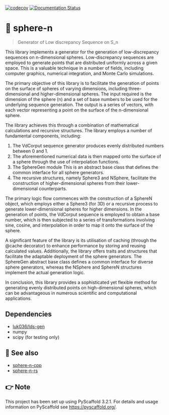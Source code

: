 [![codecov](https://codecov.io/gh/luk036/sphere-n/branch/main/graph/badge.svg?token=EIv4D8NlYj)](https://codecov.io/gh/luk036/sphere-n)
[![Documentation Status](https://readthedocs.org/projects/sphere-n/badge/?version=latest)](https://sphere-n.readthedocs.io/en/latest/?badge=latest)

# 🏐 sphere-n

> Generator of Low discrepancy Sequence on S_n

This library implements a generator for the generation of low-discrepancy sequences on n-dimensional spheres. Low-discrepancy sequences are employed to generate points that are distributed uniformly across a given space. This is a valuable technique in a number of fields, including computer graphics, numerical integration, and Monte Carlo simulations.

The primary objective of this library is to facilitate the generation of points on the surface of spheres of varying dimensions, including three-dimensional and higher-dimensional spheres. The input required is the dimension of the sphere (n) and a set of base numbers to be used for the underlying sequence generation. The output is a series of vectors, with each vector representing a point on the surface of the n-dimensional sphere.

The library achieves this through a combination of mathematical calculations and recursive structures. The library employs a number of fundamental components, including:

1. The VdCorput sequence generator produces evenly distributed numbers between 0 and 1.
2. The aforementioned numerical data is then mapped onto the surface of a sphere through the use of interpolation functions.
3. The SphereGen module This is an abstract base class that defines the common interface for all sphere generators.
4. The recursive structures, namely Sphere3 and NSphere, facilitate the construction of higher-dimensional spheres from their lower-dimensional counterparts.

The primary logic flow commences with the construction of a SphereN object, which employs either a Sphere3 (for 3D) or a recursive process to generate lower-dimensional spheres for higher dimensions. In the generation of points, the VdCorput sequence is employed to obtain a base number, which is then subjected to a series of transformations involving sine, cosine, and interpolation in order to map it onto the surface of the sphere.

A significant feature of the library is its utilisation of caching (through the @cache decorator) to enhance performance by storing and reusing calculated values. Additionally, the library offers traits and structures that facilitate the adaptable deployment of the sphere generators. The SphereGen abstract base class defines a common interface for diverse sphere generators, whereas the NSphere and SphereN structures implement the actual generation logic.

In conclusion, this library provides a sophisticated yet flexible method for generating evenly distributed points on high-dimensional spheres, which can be advantageous in numerous scientific and computational applications.

## Dependencies

- [luk036/lds-gen](https://github.com/luk036/lds-gen)
- numpy 
- scipy (for testing only)

## 👀 See also

- [sphere-n-cpp](https://github.com/luk036/sphere-n-cpp)
- [sphere-n-rs](https://github.com/luk036/sphere-n-rs)

## 👉 Note

This project has been set up using PyScaffold 3.2.1. For details and usage
information on PyScaffold see <https://pyscaffold.org/>.
